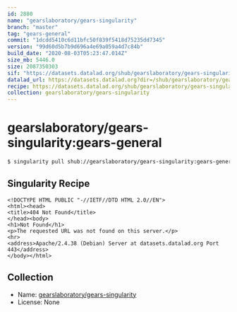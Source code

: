 ```yaml
---
id: 2880
name: "gearslaboratory/gears-singularity"
branch: "master"
tag: "gears-general"
commit: "1dcdd5410c6d11bfc50f839f5418d75235dd7345"
version: "99d60d5b7b9d696a4e69a059a4d7c84b"
build_date: "2020-08-03T05:23:47.014Z"
size_mb: 5446.0
size: 2087350303
sif: "https://datasets.datalad.org/shub/gearslaboratory/gears-singularity/gears-general/2020-08-03-1dcdd541-99d60d5b/99d60d5b7b9d696a4e69a059a4d7c84b.sif"
datalad_url: https://datasets.datalad.org?dir=/shub/gearslaboratory/gears-singularity/gears-general/2020-08-03-1dcdd541-99d60d5b/
recipe: https://datasets.datalad.org/shub/gearslaboratory/gears-singularity/gears-general/2020-08-03-1dcdd541-99d60d5b/Singularity
collection: gearslaboratory/gears-singularity
---
```


# gearslaboratory/gears-singularity:gears-general

```bash
$ singularity pull shub://gearslaboratory/gears-singularity:gears-general
```

## Singularity Recipe

```singularity
<!DOCTYPE HTML PUBLIC "-//IETF//DTD HTML 2.0//EN">
<html><head>
<title>404 Not Found</title>
</head><body>
<h1>Not Found</h1>
<p>The requested URL was not found on this server.</p>
<hr>
<address>Apache/2.4.38 (Debian) Server at datasets.datalad.org Port 443</address>
</body></html>
```

## Collection

 - Name: [gearslaboratory/gears-singularity](https://github.com/gearslaboratory/gears-singularity)
 - License: None

